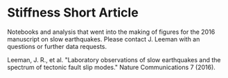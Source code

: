 Stiffness Short Article
=====================

Notebooks and analysis that went into the making of figures for the 2016 manuscript on slow earthquakes. Please contact J. Leeman with an questions or further data requests.

Leeman, J. R., et al. "Laboratory observations of slow earthquakes and the spectrum of tectonic fault slip modes." Nature Communications 7 (2016).
